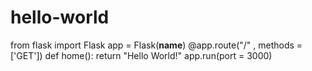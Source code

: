 # hello-world
from flask import Flask
app = Flask(__name__)
@app.route("/" , methods =['GET'])
def home():
    return "Hello World!"
app.run(port = 3000)
